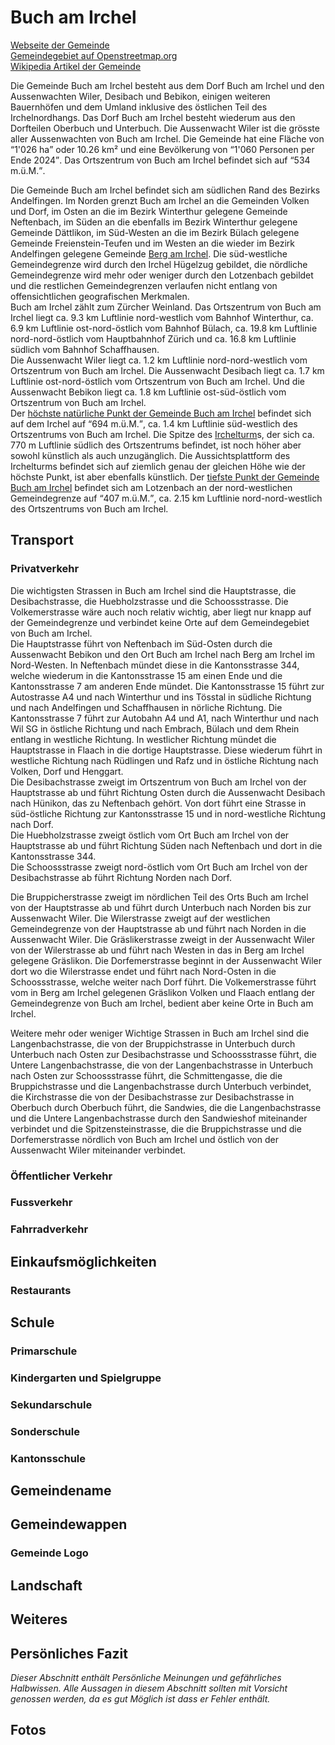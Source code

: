 # Buch am Irchel

[Webseite der Gemeinde](https://www.buchamirchel.ch/)  
[Gemeindegebiet auf Openstreetmap.org](https://www.openstreetmap.org/relation/1682097)  
[Wikipedia Artikel der Gemeinde](https://de.wikipedia.org/wiki/Buch_am_Irchel)

Die Gemeinde Buch am Irchel besteht aus dem Dorf Buch am Irchel und den Aussenwachten Wiler, Desibach und Bebikon, einigen weiteren Bauernhöfen und dem Umland inklusive des östlichen Teil des Irchelnordhangs. Das Dorf Buch am Irchel besteht wiederum aus den Dorfteilen Oberbuch und Unterbuch. Die Aussenwacht Wiler ist die grösste aller Aussenwachten von Buch am Irchel. Die Gemeinde hat eine Fläche von <q cite="https://www.buchamirchel.ch/gemeindeinzahlen">1'026 ha</q> oder 10.26 km² und eine Bevölkerung von <q cite="https://www.buchamirchel.ch/gemeindeinzahlen">1'060 Personen per Ende 2024</q>. Das Ortszentrum von Buch am Irchel befindet sich auf <q cite="https://de.wikipedia.org/wiki/Buch_am_Irchel">534 m.ü.M.</q>.

Die Gemeinde Buch am Irchel befindet sich am südlichen Rand des Bezirks Andelfingen. Im Norden grenzt Buch am Irchel an die Gemeinden Volken und Dorf, im Osten an die im Bezirk Winterthur gelegene Gemeinde Neftenbach, im Süden an die ebenfalls im Bezirk Winterthur gelegene Gemeinde Dättlikon, im Süd-Westen an die im Bezirk Bülach gelegene Gemeinde Freienstein-Teufen und im Westen an die wieder im Bezirk Andelfingen gelegene Gemeinde [Berg am Irchel](./Berg_am_Irchel.md). Die süd-westliche Gemeindegrenze wird durch den Irchel Hügelzug gebildet, die nördliche Gemeindegrenze wird mehr oder weniger durch den Lotzenbach gebildet und die restlichen Gemeindegrenzen verlaufen nicht entlang von offensichtlichen geografischen Merkmalen.  
Buch am Irchel zählt zum Zürcher Weinland. Das Ortszentrum von Buch am Irchel liegt ca. 9.3 km Luftlinie nord-westlich vom Bahnhof Winterthur, ca. 6.9 km Luftlinie ost-nord-östlich vom Bahnhof Bülach, ca. 19.8 km Luftlinie nord-nord-östlich vom Hauptbahnhof Zürich und ca. 16.8 km Luftlinie südlich vom Bahnhof Schaffhausen.  
Die Aussenwacht Wiler liegt ca. 1.2 km Luftlinie nord-nord-westlich vom Ortszentrum von Buch am Irchel. Die Aussenwacht Desibach liegt ca. 1.7 km Luftlinie ost-nord-östlich vom Ortszentrum von Buch am Irchel. Und die Aussenwacht Bebikon liegt ca. 1.8 km Luftlinie ost-süd-östlich vom Ortszentrum von Buch am Irchel.  
Der [höchste natürliche Punkt der Gemeinde Buch am Irchel](https://www.openstreetmap.org/node/2453270092) befindet sich auf dem Irchel auf <q cite="https://www.buchamirchel.ch/gemeindeinzahlen">694 m.ü.M.</q>, ca. 1.4 km Luftlinie süd-westlich des Ortszentrums von Buch am Irchel. Die Spitze des [Irchelturm](https://www.openstreetmap.org/way/312787805)s, der sich ca. 770 m Luftlinie südlich des Ortszentrums befindet, ist noch höher aber sowohl künstlich als auch unzugänglich. Die Aussichtsplattform des Irchelturms befindet sich auf ziemlich genau der gleichen Höhe wie der höchste Punkt, ist aber ebenfalls künstlich. Der [tiefste Punkt der Gemeinde Buch am Irchel](https://www.openstreetmap.org/node/2460260032) befindet sich am Lotzenbach an der nord-westlichen Gemeindegrenze auf <q cite="https://www.buchamirchel.ch/gemeindeinzahlen">407 m.ü.M.</q>, ca. 2.15 km Luftlinie nord-nord-westlich des Ortszentrums von Buch am Irchel.

## Transport

### Privatverkehr

Die wichtigsten Strassen in Buch am Irchel sind die Hauptstrasse, die Desibachstrasse, die Huebholzstrasse und die Schoossstrasse. Die Volkemerstrasse wäre auch noch relativ wichtig, aber liegt nur knapp auf der Gemeindegrenze und verbindet keine Orte auf dem Gemeindegebiet von Buch am Irchel.  
Die Hauptstrasse führt von Neftenbach im Süd-Osten durch die Aussenwacht Bebikon und den Ort Buch am Irchel nach Berg am Irchel im Nord-Westen. In Neftenbach mündet diese in die Kantonsstrasse 344, welche wiederum in die Kantonsstrasse 15 am einen Ende und die Kantonsstrasse 7 am anderen Ende mündet. Die Kantonsstrasse 15 führt zur Autostrasse A4 und nach Winterthur und ins Tösstal in südliche Richtung und nach Andelfingen und Schaffhausen in nörliche Richtung. Die Kantonsstrasse 7 führt zur Autobahn A4 und A1, nach Winterthur und nach Wil SG in östliche Richtung und nach Embrach, Bülach und dem Rhein entlang in westliche Richtung. In westlicher Richtung mündet die Hauptstrasse in Flaach in die dortige Hauptstrasse. Diese wiederum führt in westliche Richtung nach Rüdlingen und Rafz und in östliche Richtung nach Volken, Dorf und Henggart.  
Die Desibachstrasse zweigt im Ortszentrum von Buch am Irchel von der Hauptstrasse ab und führt Richtung Osten durch die Aussenwacht Desibach nach Hünikon, das zu Neftenbach gehört. Von dort führt eine Strasse in süd-östliche Richtung zur Kantonsstrasse 15 und in nord-westliche Richtung nach Dorf.  
Die Huebholzstrasse zweigt östlich vom Ort Buch am Irchel von der Hauptstrasse ab und führt Richtung Süden nach Neftenbach und dort in die Kantonsstrasse 344.  
Die Schoossstrasse zweigt nord-östlich vom Ort Buch am Irchel von der Desibachstrasse ab führt Richtung Norden nach Dorf.

Die Bruppicherstrasse zweigt im nördlichen Teil des Orts Buch am Irchel von der Hauptstrasse ab und führt durch Unterbuch nach Norden bis zur Aussenwacht Wiler. Die Wilerstrasse zweigt auf der westlichen Gemeindegrenze von der Hauptstrasse ab und führt nach Norden in die Aussenwacht Wiler. Die Gräslikerstrasse zweigt in der Aussenwacht Wiler von der Wilerstrasse ab und führt nach Westen in das in Berg am Irchel gelegene Gräslikon. Die Dorfemerstrasse beginnt in der Aussenwacht Wiler dort wo die Wilerstrasse endet und führt nach Nord-Osten in die Schoossstrasse, welche weiter nach Dorf führt. Die Volkemerstrasse führt vom in Berg am Irchel gelegenen Gräslikon Volken und Flaach entlang der Gemeindegrenze von Buch am Irchel, bedient aber keine Orte in Buch am Irchel.

Weitere mehr oder weniger Wichtige Strassen in Buch am Irchel sind die Langenbachstrasse, die von der Bruppichstrasse in Unterbuch durch Unterbuch nach Osten zur Desibachstrasse und Schoossstrasse führt, die Untere Langenbachstrasse, die von der Langenbachstrasse in Unterbuch nach Osten zur Schoossstrasse führt, die Schmittengasse, die die Bruppichstrasse und die Langenbachstrasse durch Unterbuch verbindet, die Kirchstrasse die von der Desibachstrasse zur Desibachstrasse in Oberbuch durch Oberbuch führt, die Sandwies, die die Langenbachstrasse und die Untere Langenbachstrasse durch den Sandwieshof miteinander verbindet und die Spitzensteinstrasse, die die Bruppichstrasse und die Dorfemerstrasse nördlich von Buch am Irchel und östlich von der Aussenwacht Wiler miteinander verbindet.

### Öffentlicher Verkehr

### Fussverkehr

### Fahrradverkehr

## Einkaufsmöglichkeiten

### Restaurants

## Schule

### Primarschule

### Kindergarten und Spielgruppe

### Sekundarschule

### Sonderschule

### Kantonsschule

## Gemeindename

## Gemeindewappen

### Gemeinde Logo

## Landschaft

## Weiteres

## Persönliches Fazit

*Dieser Abschnitt enthält Persönliche Meinungen und gefährliches Halbwissen. Alle Aussagen in diesem Abschnitt sollten mit Vorsicht genossen werden, da es gut Möglich ist dass er Fehler enthält.*

## Fotos
